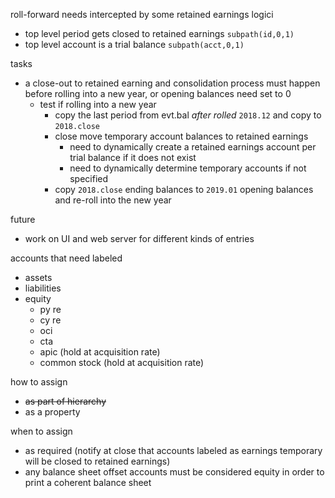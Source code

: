 roll-forward needs intercepted by some retained earnings logici
* top level period gets closed to retained earnings `subpath(id,0,1)`
* top level account is a trial balance `subpath(acct,0,1)`

tasks
* a close-out to retained earning and consolidation process must happen before rolling into a new year, or opening balances need set to 0
    * test if rolling into a new year
        * copy the last period from evt.bal _after rolled_  `2018.12` and copy to `2018.close`
        * close move temporary account balances to retained earnings
            * need to dynamically create a retained earnings account per trial balance if it does not exist
            * need to dynamically determine temporary accounts if not specified
        * copy `2018.close` ending balances to `2019.01` opening balances and re-roll into the new year
    

future
* work on UI and web server for different kinds of entries

accounts that need labeled
* assets
* liabilities
* equity
    * py re
    * cy re
    * oci
    * cta
    * apic (hold at acquisition rate)
    * common stock (hold at acquisition rate)

how to assign
* ~~as part of hierarchy~~
* as a property

when to assign
* as required (notify at close that accounts labeled as earnings temporary will be closed to retained earnings)
* any balance sheet offset accounts must be considered equity in order to print a coherent balance sheet